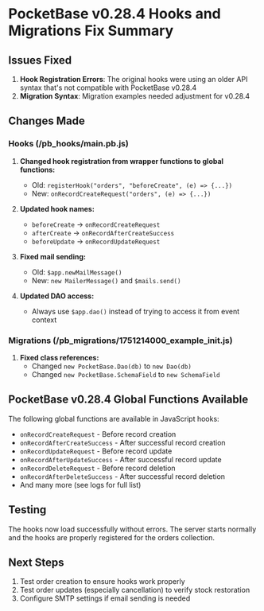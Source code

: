 # PocketBase v0.28.4 Hooks and Migrations Fix Summary

## Issues Fixed

1. **Hook Registration Errors**: The original hooks were using an older API syntax that's not compatible with PocketBase v0.28.4
2. **Migration Syntax**: Migration examples needed adjustment for v0.28.4

## Changes Made

### Hooks (/pb_hooks/main.pb.js)

1. **Changed hook registration from wrapper functions to global functions:**
   - Old: `registerHook("orders", "beforeCreate", (e) => {...})`
   - New: `onRecordCreateRequest("orders", (e) => {...})`

2. **Updated hook names:**
   - `beforeCreate` → `onRecordCreateRequest`
   - `afterCreate` → `onRecordAfterCreateSuccess`
   - `beforeUpdate` → `onRecordUpdateRequest`

3. **Fixed mail sending:**
   - Old: `$app.newMailMessage()`
   - New: `new MailerMessage()` and `$mails.send()`

4. **Updated DAO access:**
   - Always use `$app.dao()` instead of trying to access it from event context

### Migrations (/pb_migrations/1751214000_example_init.js)

1. **Fixed class references:**
   - Changed `new PocketBase.Dao(db)` to `new Dao(db)`
   - Changed `new PocketBase.SchemaField` to `new SchemaField`

## PocketBase v0.28.4 Global Functions Available

The following global functions are available in JavaScript hooks:
- `onRecordCreateRequest` - Before record creation
- `onRecordAfterCreateSuccess` - After successful record creation
- `onRecordUpdateRequest` - Before record update
- `onRecordAfterUpdateSuccess` - After successful record update
- `onRecordDeleteRequest` - Before record deletion
- `onRecordAfterDeleteSuccess` - After successful record deletion
- And many more (see logs for full list)

## Testing

The hooks now load successfully without errors. The server starts normally and the hooks are properly registered for the orders collection.

## Next Steps

1. Test order creation to ensure hooks work properly
2. Test order updates (especially cancellation) to verify stock restoration
3. Configure SMTP settings if email sending is needed